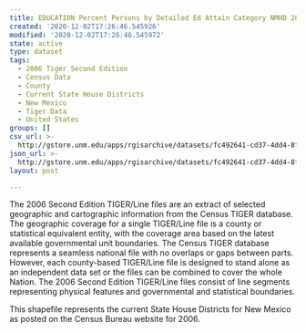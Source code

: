 ```yaml
---
title: EDUCATION Percent Persons by Detailed Ed Attain Category NMHD 2000
created: '2020-12-02T17:26:46.545926'
modified: '2020-12-02T17:26:46.545972'
state: active
type: dataset
tags:
  - 2006 Tiger Second Edition
  - Census Data
  - County
  - Current State House Districts
  - New Mexico
  - Tiger Data
  - United States
groups: []
csv_url: >-
  http://gstore.unm.edu/apps/rgisarchive/datasets/fc492641-cd37-4dd4-8f69-7c77057f1a52/nmh252data376369771_sth_view.derived.csv
json_url: >-
  http://gstore.unm.edu/apps/rgisarchive/datasets/fc492641-cd37-4dd4-8f69-7c77057f1a52/nmh252data376369771_sth_view.derived.json
layout: post

---
```

The 2006 Second Edition TIGER/Line files are an extract of selected geographic and cartographic information from the Census TIGER database.  The geographic coverage for a single TIGER/Line file is a county or statistical equivalent entity, with the coverage area based on the latest available governmental unit boundaries. The Census TIGER database represents a seamless national file with no overlaps or gaps between parts.  However, each county-based TIGER/Line file is designed to stand alone as an independent data set or the files can be combined to cover the whole Nation.  The 2006 Second Edition  TIGER/Line files consist of line segments representing physical features and governmental and statistical boundaries.  

This shapefile represents the current State House Districts for New Mexico as posted on the Census Bureau website for 2006.

